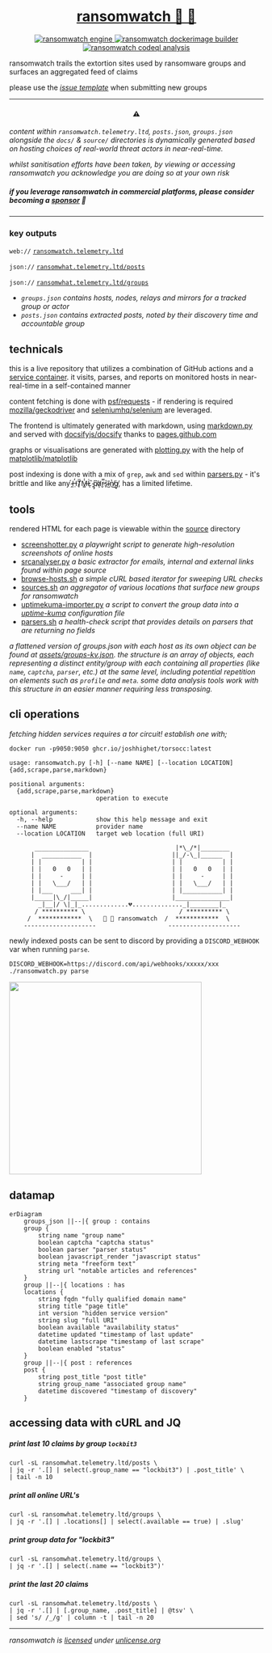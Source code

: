 <!--
looking for historical data? 
check ransomwatch-history - https://github.com/joshhighet/ransomwatch-history
-->
<div align="center">
<h1>
  <a href="https://ransomwatch.telemetry.ltd">
    ransomwatch 👀 🦅
  </a>
</h1>
</div>
<p align="center">
  <a href="https://github.com/joshhighet/ransomwatch/actions/workflows/ransomwatch.yml">
    <img src="https://github.com/joshhighet/ransomwatch/actions/workflows/ransomwatch.yml/badge.svg" alt="ransomwatch engine" />
  </a>
  <a href="https://github.com/joshhighet/ransomwatch/actions/workflows/ransomwatch-build.yml">
    <img src="https://github.com/joshhighet/ransomwatch/actions/workflows/ransomwatch-build.yml/badge.svg" alt="ransomwatch dockerimage builder" />
  </a>
  <a href="https://github.com/joshhighet/ransomwatch/actions/workflows/codeql-analysis.yml">
    <img src="https://github.com/joshhighet/ransomwatch/actions/workflows/codeql-analysis.yml/badge.svg" alt="ransomwatch codeql analysis" />
  </a>
</p>

ransomwatch trails the extortion sites used by ransomware groups and surfaces an aggregated feed of claims

please use the [_issue template_](https://github.com/joshhighet/ransomwatch/issues/new?assignees=&labels=✨+enhancement&template=newgroup.yml&title=new+group%3A+) when submitting new groups

---

<h4 align="center">⚠️</h4>

_content within `ransomwatch.telemetry.ltd`, `posts.json`, `groups.json` alongside the `docs/` & `source/` directories is dynamically generated based on hosting choices of real-world threat actors in near-real-time._

_whilst sanitisation efforts have been taken, by viewing or accessing ransomwatch you acknowledge you are doing so at your own risk_

##### if you leverage ransomwatch in commercial platforms, please consider becoming a [sponsor](https://github.com/sponsors/joshhighet) 💞

---

### key outputs

`web://` [`ransomwatch.telemetry.ltd`](https://ransomwatch.telemetry.ltd)

`json://` [`ransomwhat.telemetry.ltd/posts`](https://ransomwhat.telemetry.ltd/posts)

`json://` [`ransomwhat.telemetry.ltd/groups`](https://ransomwhat.telemetry.ltd/groups)

- _`groups.json` contains hosts, nodes, relays and mirrors for a tracked group or actor_
- _`posts.json` contains extracted posts, noted by their discovery time and accountable group_


## technicals

this is a live repository that utilizes a combination of GitHub actions and a [service container](https://docs.github.com/en/actions/using-containerized-services/about-service-containers). it visits, parses, and reports on monitored hosts in near-real-time in a self-contained manner

content fetching is done with [psf/requests](https://github.com/psf/requests) - if rendering is required [mozilla/geckodriver](https://github.com/mozilla/geckodriver) and [seleniumhq/selenium](https://github.com/SeleniumHQ/selenium) are leveraged.

The frontend is ultimately generated with markdown, using [markdown.py](https://github.com/joshhighet/ransomwatch/blob/main/markdown.py) and served with [docsifyjs/docsify](https://github.com/docsifyjs/docsify) thanks to [pages.github.com](https://pages.github.com)

graphs or visualisations are generated with [plotting.py](https://github.com/joshhighet/ransomwatch/blob/main/plotting.py) with the help of [matplotlib/matplotlib](https://github.com/matplotlib/matplotlib)

post indexing is done with a mix of `grep`, `awk` and `sed` within [parsers.py](https://github.com/joshhighet/ransomwatch/blob/main/parsers.py) - it's brittle and like any  ̴̭́H̶̤̓T̸̙̅M̶͇̾L̷͑ͅ ̴̙̏p̸̡͆a̷̛̦r̵̬̿s̴̙͛ĩ̴̺n̸̔͜g̸̘̈, has a limited lifetime.

## tools

rendered HTML for each page is viewable within the [source](https://github.com/joshhighet/ransomwatch/tree/main/source) directory

- [screenshotter.py](https://github.com/joshhighet/ransomwatch/blob/main/assets/screenshotter.py) _a playwright script to generate high-resolution screenshots of online hosts_
- [srcanalyser.py](https://github.com/joshhighet/ransomwatch/blob/main/assets/srcanalyser.py) _a basic extractor for emails, internal and external links found within page source_
- [browse-hosts.sh](https://github.com/joshhighet/ransomwatch/blob/main/assets/browse-hosts.sh) _a simple cURL based iterator for sweeping URL checks_
- [sources.sh](https://github.com/joshhighet/ransomwatch/blob/main/assets/sources.sh) _an aggregator of various locations that surface new groups for ransomwatch_
- [uptimekuma-importer.py](https://github.com/joshhighet/ransomwatch/blob/main/assets/uptimekuma-importer.py) _a script to convert the group data into a [uptime-kuma](https://github.com/louislam/uptime-kuma) configuration file_
- [parsers.sh](https://github.com/joshhighet/ransomwatch/blob/main/assets/parsers.sh) _a health-check script that provides details on parsers that are returning no fields_

_a flattened version of groups.json with each host as its own object can be found at [assets/groups-kv.json](https://github.com/joshhighet/ransomwatch/blob/main/assets/groups-kv.json). the structure is an array of objects, each representing a distinct entity/group with each containing all properties (like `name`, `captcha`, `parser`, etc.) at the same level, including potential repetition on elements such as `profile` and `meta`. some data analysis tools work with this structure in an easier manner requiring less transposing._

## cli operations

_fetching hidden services requires a tor circuit! establish one with;_

```shell
docker run -p9050:9050 ghcr.io/joshhighet/torsocc:latest
```

```shell
usage: ransomwatch.py [-h] [--name NAME] [--location LOCATION] {add,scrape,parse,markdown}

positional arguments:
  {add,scrape,parse,markdown}
                        operation to execute

optional arguments:
  -h, --help            show this help message and exit
  --name NAME           provider name
  --location LOCATION   target web location (full URI)

       _______________                        |*\_/*|________
      |  ___________  |                      ||_/-\_|______  |
      | |           | |                      | |           | |
      | |   0   0   | |                      | |   0   0   | |
      | |     -     | |                      | |     -     | |
      | |   \___/   | |                      | |   \___/   | |
      | |___     ___| |                      | |___________| |
      |_____|\_/|_____|                      |_______________|
        _|__|/ \|_|_.............💔.............._|________|_
       / ********** \                          / ********** \
     /  ************  \   👀 🦅 ransomwatch  /  ************  \
    --------------------                    --------------------
```

newly indexed posts can be sent to discord by providing a `DISCORD_WEBHOOK` var when running `parse`.

```shell
DISCORD_WEBHOOK=https://discord.com/api/webhooks/xxxxx/xxx ./ransomwatch.py parse
```
<img width="381" src="https://github.com/joshhighet/ransomwatch/assets/17993143/53226d1e-475b-4e80-8af5-727c153e6b4c">

## datamap

```mermaid
erDiagram
    groups_json ||--|{ group : contains
    group {
        string name "group name"
        boolean captcha "captcha status"
        boolean parser "parser status"
        boolean javascript_render "javascript status"
        string meta "freeform text"
        string url "notable articles and references"
    }
    group ||--|{ locations : has
    locations {
        string fqdn "fully qualified domain name"
        string title "page title"
        int version "hidden service version"
        string slug "full URI"
        boolean available "availability status"
        datetime updated "timestamp of last update"
        datetime lastscrape "timestamp of last scrape"
        boolean enabled "status"
    }
    group ||--|{ post : references
    post {
        string post_title "post title"
        string group_name "associated group name"
        datetime discovered "timestamp of discovery"
    }
```

## accessing data with cURL and JQ 

##### print last 10 claims by group `lockbit3`

```shell
curl -sL ransomwhat.telemetry.ltd/posts \
| jq -r '.[] | select(.group_name == "lockbit3") | .post_title' \
| tail -n 10
```

##### print all online URL's

```shell
curl -sL ransomwhat.telemetry.ltd/groups \
| jq -r '.[] | .locations[] | select(.available == true) | .slug'
```

##### print group data for "lockbit3"

```shell
curl -sL ransomwhat.telemetry.ltd/groups \
| jq -r '.[] | select(.name == "lockbit3")'
```

##### print the last 20 claims

```shell
curl -sL ransomwhat.telemetry.ltd/posts \
| jq -r '.[] | [.group_name, .post_title] | @tsv' \
| sed 's/ /_/g' | column -t | tail -n 20
```

---

_ransomwatch is [licensed](https://github.com/joshhighet/ransomwatch/blob/main/LICENSE) under [unlicense.org](https://unlicense.org)_
